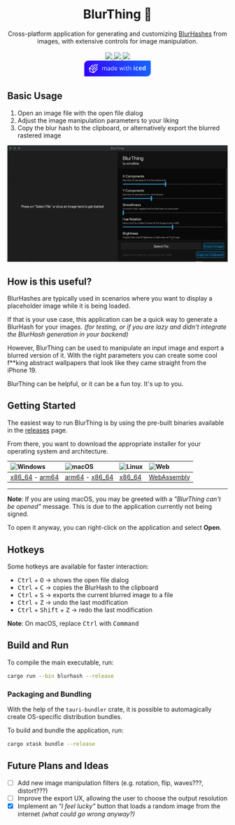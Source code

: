 <div align="center" style="margin-top: 24px;">
    <div>
        <h1>BlurThing 🌄</h1>
        <span>Cross-platform application for generating and customizing <a href="https://blurha.sh">
            BlurHashes</a> from<br/>images, with extensive controls for
            image manipulation.</span>
    </div>
    <br/>
    <a href="https://github.com/sonodima/blurthing/releases/latest"> 
        <img src="https://img.shields.io/github/v/release/sonodima/blurthing?style=for-the-badge&color=yellow"/>
    </a>
    <a href="https://github.com/sonodima/blurthing/actions/workflows/ci.yml"> 
        <img src="https://img.shields.io/github/actions/workflow/status/sonodima/blurthing/ci.yml?style=for-the-badge&label=CI%20Status"/>
    </a>
    <a href="LICENSE"> 
        <img src="https://img.shields.io/badge/license-MIT-blue.svg?style=for-the-badge"/>
    </a>
    <br/>
    <a href="https://github.com/iced-rs/iced">
        <img alt="Made with Iced" src="assets/made-with-iced.svg" height="36px" />
    </a>
</div>

## Basic Usage

1. Open an image file with the open file dialog
2. Adjust the image manipulation parameters to your liking
3. Copy the blur hash to the clipboard, or alternatively export the blurred rastered image

![Application Demo](assets/demo.gif)

## How is this useful?

BlurHashes are typically used in scenarios where you want to display a placeholder image while it is being loaded.

If that is your use case, this application can be a quick way to generate a BlurHash for your images. _(for testing, or if you are lazy and didn't integrate the BlurHash generation in your backend)_

However, BlurThing can be used to manipulate an input image and export a blurred version of it.
With the right parameters you can create some cool f\*\*king abstract wallpapers that look like they came straight from the iPhone 19.

BlurThing can be helpful, or it can be a fun toy. It's up to you.

## Getting Started

The easiest way to run BlurThing is by using the pre-built binaries available in the
[releases](https://github.com/sonodima/blurthing/releases/latest) page.

From there, you want to download the appropriate installer for your operating system
and architecture.

| ![Windows](https://img.shields.io/badge/windows-1f4c7a?style=for-the-badge)                                                                       | ![macOS](https://img.shields.io/badge/macos-1f4c7a?style=for-the-badge)                                                                     | ![Linux](https://img.shields.io/badge/linux-1f4c7a?style=for-the-badge)        | ![Web](https://img.shields.io/badge/web-1f4c7a?style=for-the-badge) |
| :------------------------------------------------------------------------------------------------------------------------------------------------ | :------------------------------------------------------------------------------------------------------------------------------------------ | :----------------------------------------------------------------------------- | :------------------------------------------------------------------ |
| [x86_64](releases/latest/download/blurthing-x86_64-pc-windows-msvc.msi) - [arm64](releases/latest/download/blurthing-aarch64-pc-windows-msvc.msi) | [arm64](releases/latest/download/blurthing-aarch64-apple-darwin.dmg) - [x86_64](releases/latest/download/blurthing-x86_64-apple-darwin.dmg) | [x86_64](releases/latest/download/blurthing-x86_64-unknown-linux-gnu.AppImage) | [WebAssembly](https://sonodima.github.io/blurthing)                 |

---

**Note**: If you are using macOS, you may be greeted with a _"BlurThing can't be opened"_
message. This is due to the application currently not being signed.

To open it anyway, you can right-click on the application and select **Open**.

## Hotkeys

Some hotkeys are available for faster interaction:

- <kbd>Ctrl</kbd> + <kbd>O</kbd> -> shows the open file dialog
- <kbd>Ctrl</kbd> + <kbd>C</kbd> -> copies the BlurHash to the clipboard
- <kbd>Ctrl</kbd> + <kbd>S</kbd> -> exports the current blurred image to a file
- <kbd>Ctrl</kbd> + <kbd>Z</kbd> -> undo the last modification
- <kbd>Ctrl</kbd> + <kbd>Shift</kbd> + <kbd>Z</kbd> -> redo the last modification

**Note**: On macOS, replace <kbd>Ctrl</kbd> with <kbd>Command</kbd>

## Build and Run

To compile the main executable, run:

```sh
cargo run --bin blurhash --release
```

### Packaging and Bundling

With the help of the `tauri-bundler` crate, it is possible to automagically create
OS-specific distribution bundles.

To build and bundle the application, run:

```sh
cargo xtask bundle --release
```

## Future Plans and Ideas

- [ ] Add new image manipulation filters (e.g. rotation, flip, waves???, distort???)
- [ ] Improve the export UX, allowing the user to choose the output resolution
- [x] Implement an _"I feel lucky"_ button that loads a random image from the internet _(what could go wrong anyway?)_
